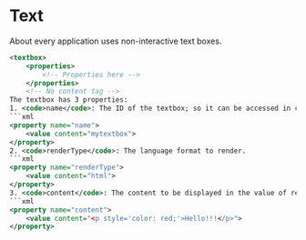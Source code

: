 # Text
About every application uses non-interactive text boxes.
```xml
<textbox>
    <properties>
        <!-- Properties here -->
    </properties>
    <!-- No content tag -->
The textbox has 3 properties:
1. <code>name</code>: The ID of the textbox; so it can be accessed in code.
```xml
<property name="name">
    <value content="mytextbox">
</property>
2. <code>renderType</code>: The language format to render.
```xml
<property name="renderType">
    <value content="html">
</property>
3. <code>content</code>: The content to be displayed in the value of renderType.
```xml
<property name="content">
    <value content="<p style='color: red;'>Hello!!!</p>">
</property>